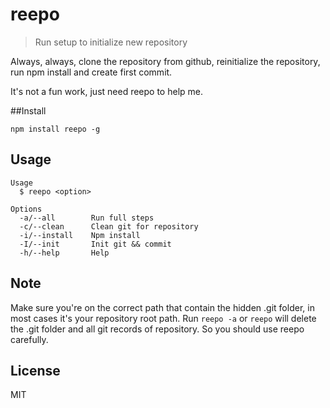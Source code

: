 # reepo

> Run setup to initialize new repository

Always, always, clone the repository from github, reinitialize the repository, run npm install and create first commit.

It's not a fun work, just need reepo to help me.

##Install

`npm install reepo -g`

## Usage

```
Usage
  $ reepo <option>

Options
  -a/--all        Run full steps
  -c/--clean      Clean git for repository
  -i/--install    Npm install
  -I/--init       Init git && commit
  -h/--help       Help
```
## Note
Make sure you're on the correct path that contain the hidden .git folder, in most cases it's your repository root path. Run `reepo -a` or `reepo` will delete the .git folder and all git records of repository. So you should use reepo carefully.

## License

MIT